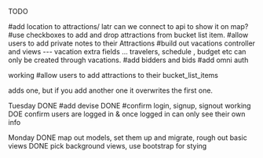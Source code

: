 TODO

#add location to attractions/ latr can we connect to api to show it on map?
#use checkboxes to add and drop attractions from bucket list item.
#allow users to add private notes to their Attractions
#build out vacations controller and views
  --- vacation extra fields ... travelers, schedule , budget etc can only be created through vacations.
#add bidders and bids
#add omni auth

working
#allow users to add attractions to their bucket_list_items

adds one, but if you add another one it overwrites the first one.


Tuesday
DONE #add devise
DONE #confirm login, signup, signout working
DOE confirm users are logged in & once logged in can only see their own info

Monday
DONE map out models, set them up and migrate, rough out basic views
DONE pick background views, use bootstrap for stying
